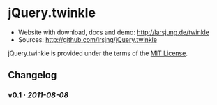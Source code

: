 # jQuery.twinkle

* Website with download, docs and demo: <http://larsjung.de/twinkle>
* Sources: <http://github.com/lrsjng/jQuery.twinkle>

jQuery.twinkle is provided under the terms of the [MIT License](http://github.com/lrsjng/jQuery.twinkle/blob/master/LICENSE.txt).  


## Changelog

### v0.1 · *2011-08-08*

